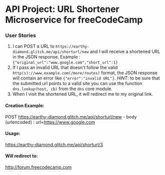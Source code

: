 # API Project: URL Shortener Microservice for freeCodeCamp


### User Stories

1. I can POST a URL to `https://earthy-diamond.glitch.me/api/shorturl/new` and I will receive a shortened URL in the JSON response. Example : `{"original_url":"www.google.com","short_url":1}`
2. If I pass an invalid URL that doesn't follow the valid `http(s)://www.example.com(/more/routes)` format, the JSON response will contain an error like `{"error":"invalid URL"}`. *HINT*: to be sure that the submitted url points to a valid site you can use the function `dns.lookup(host, cb)` from the `dns` core module.
3. When I visit the shortened URL, it will redirect me to my original link.


#### Creation Example:

POST https://earthy-diamond.glitch.me/api/shorturl/new - body (urlencoded) :  url=https://www.google.com

#### Usage:

https://earthy-diamond.glitch.me/api/shorturl/3

#### Will redirect to:

http://forum.freecodecamp.com